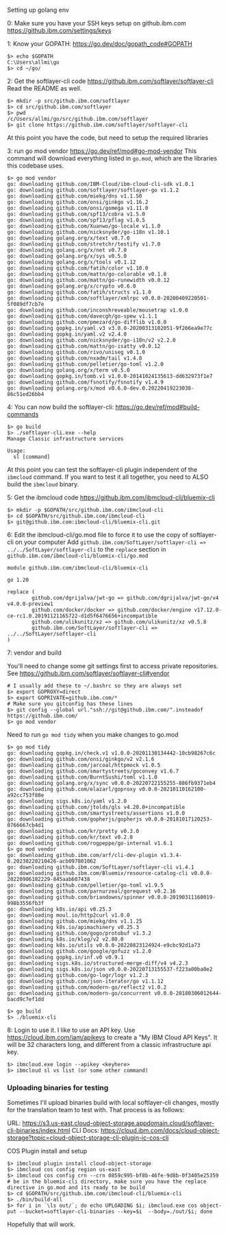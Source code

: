 Setting up golang env

0: Make sure you have your SSH keys setup on github.ibm.com https://github.ibm.com/settings/keys

1: Know your GOPATH: https://go.dev/doc/gopath_code#GOPATH

```
$> echo $GOPATH
C:\Users\allmi\go
$> cd ~/go/
```

2: Get the softlayer-cli code  https://github.ibm.com/softlayer/softlayer-cli
Read the README as well.

```
$> mkdir -p src/github.ibm.com/softlayer
$> cd src/github.ibm.com/softlayer
$> pwd
/c/Users/allmi/go/src/github.ibm.com/softlayer
$> git clone https://github.ibm.com/softlayer/softlayer-cli
```

At this point you have the code, but need to setup the required libraries

3: run go mod vendor  https://go.dev/ref/mod#go-mod-vendor This command will download everything listed in `go.mod`, which are the libraries this codebase uses.

```
$> go mod vendor
go: downloading github.com/IBM-Cloud/ibm-cloud-cli-sdk v1.0.1
go: downloading github.com/softlayer/softlayer-go v1.1.2
go: downloading github.com/miekg/dns v1.1.50
go: downloading github.com/onsi/ginkgo v1.16.2
go: downloading github.com/onsi/gomega v1.11.0
go: downloading github.com/spf13/cobra v1.5.0
go: downloading github.com/spf13/pflag v1.0.5
go: downloading github.com/Xuanwo/go-locale v1.1.0
go: downloading github.com/nicksnyder/go-i18n v1.10.1
go: downloading golang.org/x/text v0.7.0
go: downloading github.com/stretchr/testify v1.7.0
go: downloading golang.org/x/net v0.7.0
go: downloading golang.org/x/sys v0.5.0
go: downloading golang.org/x/tools v0.1.12
go: downloading github.com/fatih/color v1.10.0
go: downloading github.com/mattn/go-colorable v0.1.8
go: downloading github.com/mattn/go-runewidth v0.0.12
go: downloading golang.org/x/crypto v0.6.0
go: downloading github.com/fatih/structs v1.1.0
go: downloading github.com/softlayer/xmlrpc v0.0.0-20200409220501-5f089df7cb7e
go: downloading github.com/inconshreveable/mousetrap v1.0.0
go: downloading github.com/davecgh/go-spew v1.1.1
go: downloading github.com/pmezard/go-difflib v1.0.0
go: downloading gopkg.in/yaml.v3 v3.0.0-20200313102051-9f266ea9e77c
go: downloading gopkg.in/yaml.v2 v2.4.0
go: downloading github.com/nicksnyder/go-i18n/v2 v2.2.0
go: downloading github.com/mattn/go-isatty v0.0.12
go: downloading github.com/rivo/uniseg v0.1.0
go: downloading github.com/nxadm/tail v1.4.8
go: downloading github.com/pelletier/go-toml v1.2.0
go: downloading golang.org/x/term v0.5.0
go: downloading gopkg.in/tomb.v1 v1.0.0-20141024135613-dd632973f1e7
go: downloading github.com/fsnotify/fsnotify v1.4.9
go: downloading golang.org/x/mod v0.6.0-dev.0.20220419223038-86c51ed26bb4
```

4: You can now build the softlayer-cli: https://go.dev/ref/mod#build-commands

```
$> go build
$> ./softlayer-cli.exe --help
Manage Classic infrastructure services

Usage:
  sl [command]
```

At this point you can test the softlayer-cli plugin independent of the `ibmcloud` command. If you want to test it all together, you need to ALSO build the `ibmcloud` binary.

5: Get the ibmcloud code https://github.ibm.com/ibmcloud-cli/bluemix-cli

```
$> mkdir -p $GOPATH/src/github.ibm.com/ibmcloud-cli
$> cd $GOPATH/src/github.ibm.com/ibmcloud-cli
$> git@github.ibm.com:ibmcloud-cli/bluemix-cli.git
```

6: Edit the ibmcloud-cli/go.mod file to force it to use the copy of softlayer-cli on your computer
Add `github.ibm.com/SoftLayer/softlayer-cli => ../../SoftLayer/softlayer-cli` to the `replace` section in `github.ibm.com/ibmcloud-cli/bluemix-cli/go.mod`

```
module github.ibm.com/ibmcloud-cli/bluemix-cli

go 1.20

replace (
        github.com/dgrijalva/jwt-go => github.com/dgrijalva/jwt-go/v4 v4.0.0-preview1
        github.com/docker/docker => github.com/docker/engine v17.12.0-ce-rc1.0.20191121165722-d1d5f6476656+incompatible
        github.com/ulikunitz/xz => github.com/ulikunitz/xz v0.5.8
        github.ibm.com/SoftLayer/softlayer-cli => ../../SoftLayer/softlayer-cli
)
```

7: vendor and build

You'll need to change some git settings first to access private repositories. See https://github.ibm.com/softlayer/softlayer-cli#vendor

```
# I usually add these to ~/.bashrc so they are always set
$> export GOPROXY=direct
$> export GOPRIVATE=github.ibm.com/*
# Make sure you gitconfig has these lines
$> git config --global url."ssh://git@github.ibm.com/".insteadof https://github.ibm.com/
$> go mod vendor
```

Need to run `go mod tidy` when you make changes to go.mod
```
$> go mod tidy
go: downloading gopkg.in/check.v1 v1.0.0-20201130134442-10cb98267c6c
go: downloading github.com/onsi/ginkgo/v2 v2.1.6
go: downloading github.com/jarcoal/httpmock v1.0.5
go: downloading github.com/smartystreets/goconvey v1.6.7
go: downloading github.com/BurntSushi/toml v1.1.0
go: downloading golang.org/x/sync v0.0.0-20220722155255-886fb9371eb4
go: downloading github.com/elazarl/goproxy v0.0.0-20210110162100-a92cc753f88e
go: downloading sigs.k8s.io/yaml v1.2.0
go: downloading github.com/jtolds/gls v4.20.0+incompatible
go: downloading github.com/smartystreets/assertions v1.0.0
go: downloading github.com/gopherjs/gopherjs v0.0.0-20181017120253-0766667cb4d1
go: downloading github.com/kr/pretty v0.3.0
go: downloading github.com/kr/text v0.2.0
go: downloading github.com/rogpeppe/go-internal v1.6.1
$> go mod vendor
go: downloading github.ibm.com/arf/cli-dev-plugin v1.3.4-0.20230220210426-acb097801062
go: downloading github.ibm.com/SoftLayer/softlayer-cli v1.4.1
go: downloading github.ibm.com/Bluemix/resource-catalog-cli v0.0.0-20220906182229-845aab607438
go: downloading github.com/pelletier/go-toml v1.9.5
go: downloading github.com/parnurzeal/gorequest v0.2.16
go: downloading github.com/briandowns/spinner v0.0.0-20190311160019-998b3556fb3f
go: downloading k8s.io/api v0.25.3
go: downloading moul.io/http2curl v1.0.0
go: downloading github.com/miekg/dns v1.1.25
go: downloading k8s.io/apimachinery v0.25.3
go: downloading github.com/gogo/protobuf v1.3.2
go: downloading k8s.io/klog/v2 v2.80.0
go: downloading k8s.io/utils v0.0.0-20220823124924-e9cbc92d1a73
go: downloading github.com/google/gofuzz v1.2.0
go: downloading gopkg.in/inf.v0 v0.9.1
go: downloading sigs.k8s.io/structured-merge-diff/v4 v4.2.3
go: downloading sigs.k8s.io/json v0.0.0-20220713155537-f223a00ba0e2
go: downloading github.com/go-logr/logr v1.2.3
go: downloading github.com/json-iterator/go v1.1.12
go: downloading github.com/modern-go/reflect2 v1.0.2
go: downloading github.com/modern-go/concurrent v0.0.0-20180306012644-bacd9c7ef1dd

$> go build
$> ./bluemix-cli
```

8: Login to use it. I like to use an API key. Use https://cloud.ibm.com/iam/apikeys to create a "My IBM Cloud API Keys". It will be 32 characters long, and different from a classic infrastructure api key.


```
$> ibmcloud.exe login --apikey <keyhere>
$> ibmcloud sl vs list (or some other command)
```



### Uploading binaries for testing

Sometimes I'll upload binaries build with local softlayer-cli changes, mostly for the translation team to test with. That process is as follows:


URL: https://s3.us-east.cloud-object-storage.appdomain.cloud/softlayer-cli-binaries/index.html
CLI Docs: https://cloud.ibm.com/docs/cloud-object-storage?topic=cloud-object-storage-cli-plugin-ic-cos-cli

COS Plugin install and setup
```
$> ibmcloud plugin install cloud-object-storage
$> ibmcloud cos config region us-east
$> ibmcloud cos config crn --crn 0859c995-bf8b-46fe-9d8b-0f3405e25359
# be in the bluemix-cli directory, make sure you have the replace directive in go.mod and its ready to be build
$> cd $GOPATH/src/github.ibm.com/ibmcloud-cli/bluemix-cli
$> ./bin/build-all
$> for i in `\ls out/`; do echo UPLOADING $i; ibmcloud.exe cos object-put --bucket=softlayer-cli-binaries --key=$i  --body=./out/$i; done
```
Hopefully that will work.